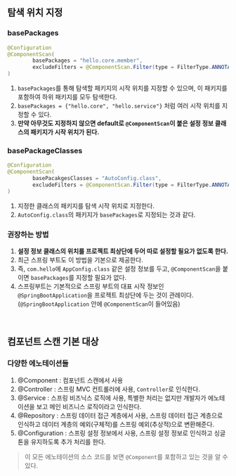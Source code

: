 ## 탐색 위치 지정 
### basePackages
```java
@Configuration
@ComponentScan(
        basePackages = "hello.core.member",
        excludeFilters = @ComponentScan.Filter(type = FilterType.ANNOTATION, classes = Configuration.class)
)
```
1. `basePackages`를 통해 탐색할 패키지의 시작 위치를 지정할 수 있으며, 이 패키지를 포함하여 하위 패키지를 모두 탐색한다.
2. `basePackages = {"hello.core", "hello.service"}` 처럼 여러 시작 위치를 지정할 수 있다.
3. **만약 아무것도 지정하지 않으면 default로 `@ComponentScan`이 붙은 설정 정보 클래스의 패키지가 시작 위치가 된다.**

### basePackageClasses 
```java
@Configuration
@ComponentScan(
        basePacakgesClasses = "AutoConfig.class",
        excludeFilters = @ComponentScan.Filter(type = FilterType.ANNOTATION, classes = Configuration.class)
)
```
1. 지정한 클래스의 패키지를 탐색 시작 위치로 지정한다. 
2. `AutoConfig.class`의 패키지가 `basePackages`로 지정되는 것과 같다. 

### 권장하는 방법 
1. **설정 정보 클래스의 위치를 프로젝트 최상단에 두어 따로 설정할 필요가 없도록 한다.**
2. 최근 스프링 부트도 이 방법을 기본으로 제공한다. 
3. 즉, `com.hello`에 `AppConfig.class` 같은 설정 정보를 두고, `@ComponentScan`을 붙이면 `basePackages`를 지정할 필요가 없다.
4. 스프링부트는 기본적으로 스프링 부트의 대표 시작 정보인 `@SpringBootApplication`을 프로젝트 최상단에 두는 것이 관례이다. (`@SpringBootApplication` 안에 `@ComponentScan`이 들어있음) 

<br/> 

## 컴포넌트 스캔 기본 대상 
### 다양한 에노테이션들
1. @Component : 컴포넌트 스캔에서 사용 
2. @Controller : 스프링 MVC 컨트롤러에 사용, `Controller`로 인식한다. 
3. @Service : 스프링 비즈닉스 로직에 사용, 특별한 처리는 없지만 개발자가 에노테이션을 보고 메인 비즈니스 로직이라고 인식한다.
4. @Repository : 스프링 데이터 접근 계층에서 사용, 스프링 데이터 접근 계층으로 인식하고 데이터 계층의 예외(구체적)를 스프링 예외(추상적)으로 변환해준다. 
5. @Configuration : 스프링 설정 정보에서 사용, 스프링 설정 정보로 인식하고 싱글톤을 유지하도록 추가 처리를 한다.
> 이 모든 에노테이션의 소스 코드를 보면 `@Component`를 포함하고 있는 것을 알 수 있다. 


